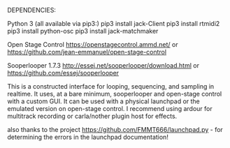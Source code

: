 DEPENDENCIES:

Python 3 (all available via pip3:)
    pip3 install jack-Client
    pip3 install rtmidi2
    pip3 install python-osc
    pip3 install jack-matchmaker
    
Open Stage Control
    https://openstagecontrol.ammd.net/
    or
    https://github.com/jean-emmanuel/open-stage-control
    
Sooperlooper 1.7.3
    http://essej.net/sooperlooper/download.html
    or
    https://github.com/essej/sooperlooper

This is a constructed interface for looping, sequencing, and sampling in realtime.
It uses, at a bare minimum, sooperlooper and open-stage control with a custom GUI.
It can be used with a physical launchpad or the emulated version on open-stage control.
I recommend using ardour for multitrack recording or carla/nother plugin host for effects. 

also thanks to the project https://github.com/FMMT666/launchpad.py - for determining the errors in the launchpad documentation!
